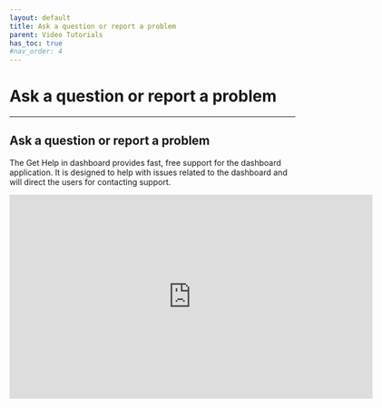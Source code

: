 ```yaml
---
layout: default
title: Ask a question or report a problem
parent: Video Tutorials
has_toc: true
#nav_order: 4
---
```


# Ask a question or report a problem

---

## Ask a question or report a problem

The Get Help in dashboard provides fast, free support for the dashboard application. It is designed to help with issues related to the dashboard and will direct the users for contacting support.

<iframe src="https://player.vimeo.com/video/453556221" width="640" height="360" frameborder="0" allow="autoplay; fullscreen" allowfullscreen></iframe>
